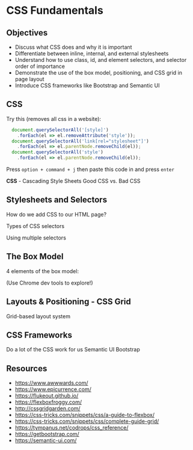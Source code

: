 # CSS Fundamentals

## Objectives
  + Discuss what CSS does and why it is important
  + Differentiate between inline, internal, and external stylesheets
  + Understand how to use class, id, and element selectors, and selector order of importance
  + Demonstrate the use of the box model, positioning, and CSS grid in page layout
  + Introduce CSS frameworks like Bootstrap and Semantic UI

## CSS

Try this (removes all css in a website):

```js
  document.querySelectorAll('[style]')
    .forEach(el => el.removeAttribute('style'));
  document.querySelectorAll('link[rel="stylesheet"]')
    .forEach(el => el.parentNode.removeChild(el));
  document.querySelectorAll('style')
    .forEach(el => el.parentNode.removeChild(el));
```
Press `option + command + j` then paste this code in and press `enter`

**CSS** - Cascading Style Sheets
Good CSS vs. Bad CSS

## Stylesheets and Selectors

How do we add CSS to our HTML page?

Types of CSS selectors

Using multiple selectors

## The Box Model

4 elements of the box model:

(Use Chrome dev tools to explore!)

## Layouts & Positioning - CSS Grid

Grid-based layout system

## CSS Frameworks

Do a lot of the CSS work for us
Semantic UI
Bootstrap

## Resources

- https://www.awwwards.com/
- https://www.epicurrence.com/
- https://flukeout.github.io/
- https://flexboxfroggy.com/
- http://cssgridgarden.com/
- https://css-tricks.com/snippets/css/a-guide-to-flexbox/
- https://css-tricks.com/snippets/css/complete-guide-grid/
- https://tympanus.net/codrops/css_reference/
- https://getbootstrap.com/
- https://semantic-ui.com/
